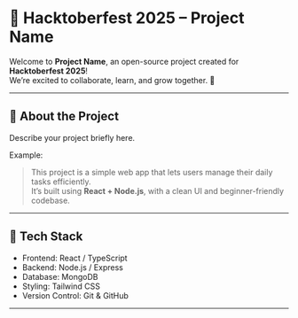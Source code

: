 # 🎃 Hacktoberfest 2025 – Project Name

Welcome to **Project Name**, an open-source project created for **Hacktoberfest 2025**!  
We’re excited to collaborate, learn, and grow together. 🌱

---

## 🚀 About the Project
Describe your project briefly here.

Example:
> This project is a simple web app that lets users manage their daily tasks efficiently.  
> It’s built using **React + Node.js**, with a clean UI and beginner-friendly codebase.

---

## 🧰 Tech Stack
- Frontend: React / TypeScript
- Backend: Node.js / Express
- Database: MongoDB
- Styling: Tailwind CSS
- Version Control: Git & GitHub

---


